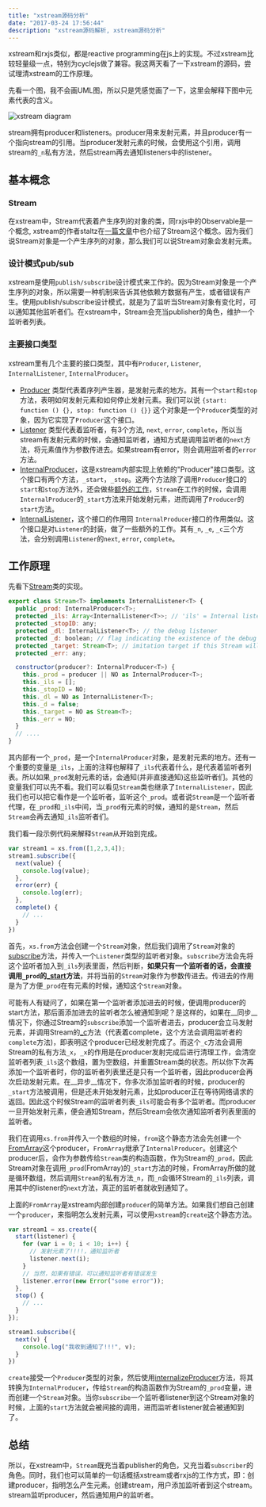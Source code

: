 ```yaml
---
title: "xstream源码分析"
date: "2017-03-24 17:56:44"
description: "xstream源码解析, xstream源码分析"
---
```


xstream和rxjs类似，都是reactive programming在js上的实现。不过xstream比较轻量级一点，特别为cyclejs做了兼容。我这两天看了一下xstream的源码，尝试理清xstream的工作原理。

先看一个图，我不会画UML图，所以只是凭感觉画了一下，这里会解释下图中元素代表的含义。

![xstream diagram](/storage/images/2017/xstream_diagram.jpg)

stream拥有producer和listeners。producer用来发射元素，并且producer有一个指向stream的引用。当producer发射元素的时候，会使用这个引用，调用stream的`_n`私有方法，然后stream再去通知listeners中的listener。

## 基本概念

### Stream

在xstream中，Stream代表着产生序列的对象的类，同rxjs中的Observable是一个概念, xstream的作者staltz在[一篇文章](https://gist.github.com/staltz/868e7e9bc2a7b8c1f754#reactive-programming-is-programming-with-asynchronous-data-streams)中也介绍了Stream这个概念。因为我们说Stream对象是一个产生序列的对象，那么我们可以说Stream对象会发射元素。

### 设计模式pub/sub

xstream是使用`publish/subscribe`设计模式来工作的。因为Stream对象是一个产生序列的对象，所以需要一种机制来告诉其他依赖方数据有产生，或者错误有产生。使用publish/subscribe设计模式，就是为了监听当Stream对象有变化时，可以通知其他监听者们。在xstream中，Stream会充当publisher的角色，维护一个监听者列表。

### 主要接口类型

xstream里有几个主要的接口类型，其中有`Producer`, `Listener`, `InternalListener`, `InternalProducer`。

* [Producer](https://github.com/sourcemd/xstream/blob/0a636f1a506afb99eef441e88f01f7bc0e860442/src/index.ts#L66) 类型代表着序列产生器，是发射元素的地方。其有一个`start`和`stop`方法，表明如何发射元素和如何停止发射元素。我们可以说 `{start: function () {}, stop: function () {}}` 这个对象是一个`Producer`类型的对象，因为它实现了`Producer`这个接口。
* [Listener](https://github.com/sourcemd/xstream/blob/master/src/index.ts#L71) 类型代表着监听者，有3个方法, `next`, `error`, `complete`，所以当stream有发射元素的时候，会通知监听者，通知方式是调用监听者的`next`方法，将元素值作为参数传进去。如果stream有error，则会调用监听者的`error`方法。
* [InternalProducer](https://github.com/sourcemd/xstream/blob/master/src/index.ts#L45)，这是xstream内部实现上依赖的"Producer"接口类型。这个接口有两个方法，`_start`，`_stop`。这两个方法除了调用`Producer`接口的`start`和`stop`方法外，还会做些[额外的工作](https://github.com/sourcemd/xstream/blob/master/src/index.ts#L86)，`Stream`在工作的时候，会调用`InternalProducer`的`_start`方法来开始发射元素，进而调用了`Producer`的`start`方法。
* [InternalListener](https://github.com/sourcemd/xstream/blob/master/src/index.ts#L33)，这个接口的作用同 `InternalProducer`接口的作用类似。这个接口是对`Listener`的封装，做了一些额外的工作。其有`_n`, `_e`, `_c`三个方法，会分别调用`Listener`的`next`, `error`, `complete`。

## 工作原理

先看下[Stream](https://github.com/sourcemd/xstream/blob/master/src/index.ts#L1179)类的实现。

```js
export class Stream<T> implements InternalListener<T> {
  public _prod: InternalProducer<T>;
  protected _ils: Array<InternalListener<T>>; // 'ils' = Internal listeners
  protected _stopID: any;
  protected _dl: InternalListener<T>; // the debug listener
  protected _d: boolean; // flag indicating the existence of the debug listener
  protected _target: Stream<T>; // imitation target if this Stream will imitate
  protected _err: any;

  constructor(producer?: InternalProducer<T>) {
    this._prod = producer || NO as InternalProducer<T>;
    this._ils = [];
    this._stopID = NO;
    this._dl = NO as InternalListener<T>;
    this._d = false;
    this._target = NO as Stream<T>;
    this._err = NO;
  }
  // ....
}
```

其内部有一个`_prod`，是一个`InternalProducer`对象，是发射元素的地方。还有一个重要的变量是`_ils`，上面的注释也解释了`_ils`代表着什么，是代表着监听者列表。所以如果`_prod`发射元素的话，会通知(并非直接通知)这些监听者们。其他的变量我们可以先不看。我们可以看见`Stream`类也继承了`InternalListener`，因此我们也可以把它看作是一个监听者，监听这个`_prod`。或者说`Stream`是一个监听者代理，在`_prod`和`_ils`中间，当`_prod`有元素的时候，通知的是`Stream`，然后`Stream`会再去通知`_ils`监听者们。

我们看一段示例代码来解释`Stream`从开始到完成。

```js
var stream1 = xs.from([1,2,3,4]);
stream1.subscribe({
  next(value) {
    console.log(value);
  },
  error(err) {
    console.log(err);
  },
  complete() {
    // ...
  }
})
```

首先，`xs.from`方法会创建一个`Stream`对象，然后我们调用了`Stream`对象的[subscribe](https://github.com/sourcemd/xstream/blob/master/src/index.ts#L1341)方法，并传入一个`Listener`类型的监听者对象。`subscribe`方法会先将这个监听者加入到`_ils`列表里面，然后判断，__如果只有一个监听者的话，会直接调用`_prod`的[_start](https://github.com/sourcemd/xstream/blob/master/src/index.ts#L1262)方法__，并将当前的`Stream`对象作为参数传进去。传进去的作用是为了方便`_prod`在有元素的时候，通知这个`Stream`对象。

可能有人有疑问了，如果在第一个监听者添加进去的时候，便调用producer的start方法，那后面添加进去的监听者怎么被通知到呢？是这样的，如果在__同步__情况下，你通过Stream的`subscribe`添加一个监听者进去，producer会立马发射元素，并调用Stream的[_c](https://github.com/sourcemd/xstream/blob/master/src/index.ts#L1222)方法（代表着complete，这个方法会调用监听者的`complete`方法)，即表明这个producer已经发射完成了。而这个`_c`方法会调用Stream的私有方法`_x`，`_x`的作用是在producer发射完成后进行清理工作，会清空监听者列表`_ils`这个数组，置为空数组，并重置Stream类的状态。所以你下次再添加一个监听者时，你的监听者列表里还是只有一个监听者，因此producer会再次启动发射元素。在__异步__情况下，你多次添加监听者的时候，producer的`_start`方法被调用，但是还未开始发射元素，比如producer正在等待网络请求的返回。因此这个时候Stream的监听者列表`_ils`可能会有多个监听者。而producer一旦开始发射元素，便会通知Stream，然后Stream会依次通知监听者列表里面的监听者。

我们在调用`xs.from`并传入一个数组的时候，`from`这个静态方法会先创建一个[FromArray](https://github.com/sourcemd/xstream/blob/master/src/index.ts#L419)这个producer，`FromArray`继承了`InternalProducer`。创建这个producer后，会作为参数传给`Stream`类的构造函数，作为Stream的`_prod`，因此Stream对象在调用`_prod`(FromArray)的`_start`方法的时候，FromArray所做的就是循环数组，然后调用`Stream`的私有方法`_n`，而`_n`会循环Stream的`_ils`列表，调用其中的listener的`next`方法，真正的监听者就收到通知了。

上面的`FromArray`是xstream内部创建`producer`的简单方法。如果我们想自己创建一个`producer`，来指明怎么发射元素，可以使用`xstream`的`create`这个静态方法。

```js
var stream1 = xs.create({
  start(listener) {
    for (var i = 0; i < 10; i++) {
      // 发射元素了!!!!，通知监听者
      listener.next(i);
    }
    // 当然，如果有错误，可以通知监听者有错误发生
    listener.error(new Error("some error"));
  },
  stop() {
    // ...
  }
});

stream1.subscribe({
  next(v) {
    console.log("我收到通知了!!!", v);
  }
})
```

`create`接受一个`Producer`类型的对象，然后使用[internalizeProducer](https://github.com/sourcemd/xstream/blob/master/src/index.ts#L1368)方法，将其转换为`InternalProducer`，传给`Stream`的构造函数作为Stream的`_prod`变量，进而创建一个`Stream`对象。当你`subscribe`一个监听者listener到这个Stream对象的时候，上面的`start`方法就会被间接的调用，进而监听者listener就会被通知到了。

## 总结

所以，在xstream中，`Stream`既充当着publisher的角色，又充当着`subscriber`的角色。同时，我们也可以简单的一句话概括xstream或者rxjs的工作方式，即：创建producer，指明怎么产生元素。创建stream，用户添加监听者到这个stream。stream监听producer，然后通知用户的监听者。
